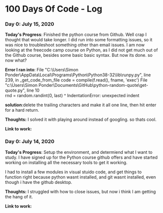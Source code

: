 # 100 Days Of Code - Log

### Day 0: July 15, 2020 


**Today's Progress**: Finished the python course from Github. Well crap I thought that would take longer. I did run into some formatting issues, so it was nice to troubleshoot something other than email issues. I am now looking at the freecode camp course on Python, as I did not get much out of the Github course, besides some basic basic syntax. But now its done. so now what?

**Error I ran into**:  File "C:\Users\Simon Ponder\AppData\Local\Programs\Python\Python38-32\lib\runpy.py", line 239, 
in _get_code_from_file
    code = compile(f.read(), fname, 'exec')
  File "c:\Users\Simon Ponder\Documents\GitHub\python-random-quote\get-quote.py", line 10        
    rnd = random.randint(0, last)
    ^
IndentationError: unexpected indent

**solution**:delete the trailing characters and make it all one line, then hit enter for a hard return.

**Thoughts:** I solved it with playing around instead of googling. so thats cool.

**Link to work:** 

### Day 0: July 14, 2020 


**Today's Progress**: Setup the environment, and determiend what I want to study. I have signed up for the Python course github offers and have started working on installing all the necessary tools to get it working.

I had to install a few modules in visual stuido code, and get things to function right because python wasnt installed, and git wasnt installed, even though i have the github desktop.

**Thoughts:** I struggled with how to close issues, but now i think I am getting the hang of it.

**Link to work:** 
